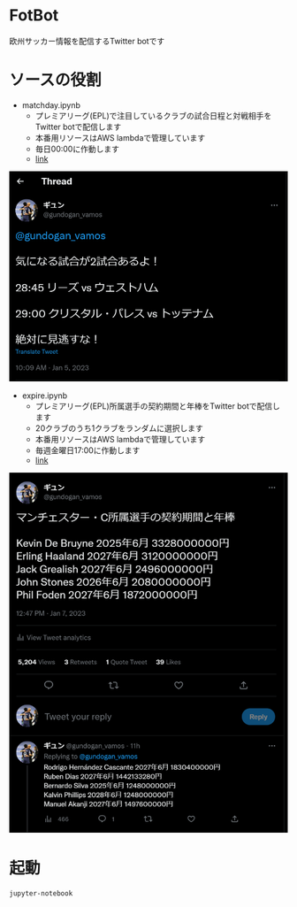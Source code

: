 # FotBot
欧州サッカー情報を配信するTwitter botです

# ソースの役割
- matchday.ipynb
  - プレミアリーグ(EPL)で注目しているクラブの試合日程と対戦相手をTwitter botで配信します
  - 本番用リソースはAWS lambdaで管理しています
  - 毎日00:00に作動します
  - [link](https://twitter.com/gundogan_vamos/status/1610805590913347584)

![matchday.ipynb](images/matchday.png)

- expire.ipynb
  - プレミアリーグ(EPL)所属選手の契約期間と年棒をTwitter botで配信します
  - 20クラブのうち1クラブをランダムに選択します
  - 本番用リソースはAWS lambdaで管理しています
  - 毎週金曜日17:00に作動します
  - [link](https://twitter.com/gundogan_vamos/status/1611570236473634818)

![matchday.ipynb](images/expire.png)

# 起動
```
jupyter-notebook
```